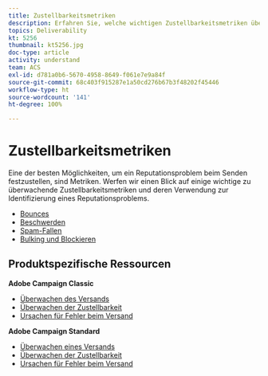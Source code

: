 ```yaml
---
title: Zustellbarkeitsmetriken
description: Erfahren Sie, welche wichtigen Zustellbarkeitsmetriken überwacht werden müssen und wie Sie sie verwenden, um ein Reputationsproblem zu identifizieren.
topics: Deliverability
kt: 5256
thumbnail: kt5256.jpg
doc-type: article
activity: understand
team: ACS
exl-id: d781a0b6-5670-4958-8649-f061e7e9a84f
source-git-commit: 68c403f915287e1a50cd276b67b3f48202f45446
workflow-type: ht
source-wordcount: '141'
ht-degree: 100%

---
```


# Zustellbarkeitsmetriken

Eine der besten Möglichkeiten, um ein Reputationsproblem beim Senden festzustellen, sind Metriken. Werfen wir einen Blick auf einige wichtige zu überwachende Zustellbarkeitsmetriken und deren Verwendung zur Identifizierung eines Reputationsproblems. 

* [Bounces](/help/metrics/bounces.md)
* [Beschwerden](/help/metrics/complaints.md)
* [Spam-Fallen](/help/metrics/spam-traps.md)
* [Bulking und Blockieren](/help/metrics/bulking-and-blocking.md)

## Produktspezifische Ressourcen

**Adobe Campaign Classic**

* [Überwachen des Versands](https://experienceleague.adobe.com/docs/campaign-classic/using/sending-messages/monitoring-deliveries/about-delivery-monitoring.html?lang=de)
* [Überwachen der Zustellbarkeit](https://experienceleague.adobe.com/docs/campaign-classic/using/sending-messages/deliverability-management/monitoring-deliverability.html?lang=de)
* [Ursachen für Fehler beim Versand](https://experienceleague.adobe.com/docs/campaign-classic/using/sending-messages/monitoring-deliveries/understanding-delivery-failures.html?lang=de)

**Adobe Campaign Standard**

* [Überwachen eines Versands](https://experienceleague.adobe.com/docs/campaign-standard/using/testing-and-sending/monitoring-messages/monitoring-a-delivery.html?lang=de)
* [Überwachen der Zustellbarkeit](https://experienceleague.adobe.com/docs/campaign-standard/using/testing-and-sending/managing-deliverability/monitor-deliverability.html?lang=de#testing-and-sending)
* [Ursachen für Fehler beim Versand](https://experienceleague.adobe.com/docs/campaign-standard/using/testing-and-sending/monitoring-messages/understanding-delivery-failures.html?lang=de)
